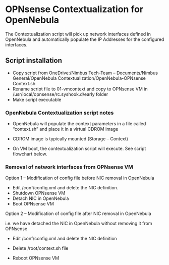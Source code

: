 # OPNsense Contextualization for OpenNebula

The Contextualization script will pick up network interfaces defined in OpenNebula and automatically populate the IP Addresses for the configured interfaces.

## Script installation

- Copy script from OneDrive:/Nimbus Tech-Team – Documents/Nimbus General/OpenNebula Contextualization/OpenNebula-OPNsense Context.sh
- Rename script file to 01-vmcontext and copy to OPNsense VM in /usr/local/opnsense/rc.syshook.d/early folder
- Make script executable



### OpenNebula Contextualization script notes

- OpenNebula will populate the context parameters in a file called “context.sh” and place it in a virtual CDROM image

- CDROM image is typically mounted (Storage – Context)

- On VM boot, the contextualization script will execute. See script flowchart below.


### Removal of network interfaces from OPNsense VM

Option 1 – Modification of config file before NIC removal in OpenNebula

- Edit /conf/config.xml and delete the NIC definition.
- Shutdown OPNsense VM
- Detach NIC in OpenNebula
- Boot OPNsense VM

Option 2 – Modification of config file after NIC removal in OpenNebula

i.e. we have detached the NIC in OpenNebula without removing it from OPNsense

- Edit /conf/config.xml and delete the NIC definition

- Delete /root/context.sh file

- Reboot OPNsense VM

